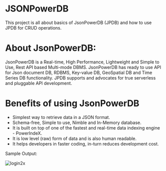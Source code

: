 # JSONPowerDB

This project is all about basics of JsonPowerDB (JPDB) and how to use JPDB for CRUD operations.

# About JsonPowerDB:

JsonPowerDB is a Real-time, High Performance, Lightweight and Simple to Use, Rest API based Multi-mode DBMS. JsonPowerDB has ready to use API for Json document DB, RDBMS, Key-value DB, GeoSpatial DB and Time Series DB functionality. JPDB supports and advocates for true serverless and pluggable API development.

# Benefits of using JsonPowerDB

- Simplest way to retrieve data in a JSON format.
- Schema-free, Simple to use, Nimble and In-Memory database.
- It is built on top of one of the fastest and real-time data indexing engine - PowerIndeX.
- It is low level (raw) form of data and is also human readable.
- It helps developers in faster coding, in-turn reduces development cost.


Sample Output:

![login2x](https://user-images.githubusercontent.com/84614210/188192902-9257ef41-678d-48e0-8dbe-e162d9c8c4b3.png)
